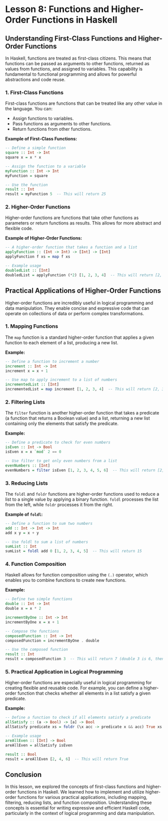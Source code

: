 # Lesson 8: Functions and Higher-Order Functions in Haskell

## Understanding First-Class Functions and Higher-Order Functions

In Haskell, functions are treated as first-class citizens. This means that functions can be passed as arguments to other functions, returned as values from functions, and assigned to variables. This capability is fundamental to functional programming and allows for powerful abstractions and code reuse.

### 1. First-Class Functions

First-class functions are functions that can be treated like any other value in the language. You can:

- Assign functions to variables.
- Pass functions as arguments to other functions.
- Return functions from other functions.

**Example of First-Class Functions:**

```haskell
-- Define a simple function
square :: Int -> Int
square x = x * x

-- Assign the function to a variable
myFunction :: Int -> Int
myFunction = square

-- Use the function
result :: Int
result = myFunction 5  -- This will return 25
```

### 2. Higher-Order Functions

Higher-order functions are functions that take other functions as parameters or return functions as results. This allows for more abstract and flexible code.

**Example of Higher-Order Functions:**

```haskell
-- A higher-order function that takes a function and a list
applyFunction :: (Int -> Int) -> [Int] -> [Int]
applyFunction f xs = map f xs

-- Example usage
doubledList :: [Int]
doubledList = applyFunction (*2) [1, 2, 3, 4]  -- This will return [2, 4, 6, 8]
```

## Practical Applications of Higher-Order Functions

Higher-order functions are incredibly useful in logical programming and data manipulation. They enable concise and expressive code that can operate on collections of data or perform complex transformations.

### 1. Mapping Functions

The `map` function is a standard higher-order function that applies a given function to each element of a list, producing a new list.

**Example:**

```haskell
-- Define a function to increment a number
increment :: Int -> Int
increment x = x + 1

-- Use map to apply increment to a list of numbers
incrementedList :: [Int]
incrementedList = map increment [1, 2, 3, 4]  -- This will return [2, 3, 4, 5]
```

### 2. Filtering Lists

The `filter` function is another higher-order function that takes a predicate (a function that returns a Boolean value) and a list, returning a new list containing only the elements that satisfy the predicate.

**Example:**

```haskell
-- Define a predicate to check for even numbers
isEven :: Int -> Bool
isEven x = x `mod` 2 == 0

-- Use filter to get only even numbers from a list
evenNumbers :: [Int]
evenNumbers = filter isEven [1, 2, 3, 4, 5, 6]  -- This will return [2, 4, 6]
```

### 3. Reducing Lists

The `foldl` and `foldr` functions are higher-order functions used to reduce a list to a single value by applying a binary function. `foldl` processes the list from the left, while `foldr` processes it from the right.

**Example of `foldl`:**

```haskell
-- Define a function to sum two numbers
add :: Int -> Int -> Int
add x y = x + y

-- Use foldl to sum a list of numbers
sumList :: Int
sumList = foldl add 0 [1, 2, 3, 4, 5]  -- This will return 15
```

### 4. Function Composition

Haskell allows for function composition using the `(.)` operator, which enables you to combine functions to create new functions.

**Example:**

```haskell
-- Define two simple functions
double :: Int -> Int
double x = x * 2

incrementByOne :: Int -> Int
incrementByOne x = x + 1

-- Compose the functions
composedFunction :: Int -> Int
composedFunction = incrementByOne . double

-- Use the composed function
result :: Int
result = composedFunction 3  -- This will return 7 (double 3 is 6, then increment by 1)
```

### 5. Practical Application in Logical Programming

Higher-order functions are especially useful in logical programming for creating flexible and reusable code. For example, you can define a higher-order function that checks whether all elements in a list satisfy a given predicate.

**Example:**

```haskell
-- Define a function to check if all elements satisfy a predicate
allSatisfy :: (a -> Bool) -> [a] -> Bool
allSatisfy predicate xs = foldr (\x acc -> predicate x && acc) True xs

-- Example usage
areAllEven :: [Int] -> Bool
areAllEven = allSatisfy isEven

result :: Bool
result = areAllEven [2, 4, 6]  -- This will return True
```

## Conclusion

In this lesson, we explored the concepts of first-class functions and higher-order functions in Haskell. We learned how to implement and utilize higher-order functions for various practical applications, including mapping, filtering, reducing lists, and function composition. Understanding these concepts is essential for writing expressive and efficient Haskell code, particularly in the context of logical programming and data manipulation.
